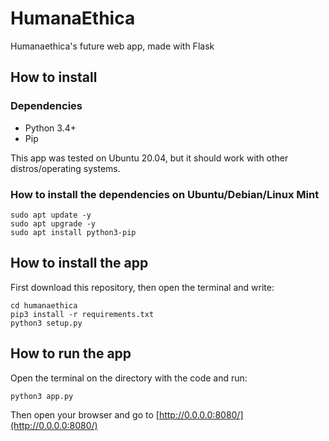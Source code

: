 # HumanaEthica
Humanaethica's future web app, made with Flask


## How to install

### Dependencies
- Python 3.4+
- Pip

This app was tested on Ubuntu 20.04, but it should work with other distros/operating systems.

### How to install the dependencies on Ubuntu/Debian/Linux Mint
```
sudo apt update -y
sudo apt upgrade -y
sudo apt install python3-pip
```


## How to install the app
First download this repository, then open the terminal and write:
```
cd humanaethica
pip3 install -r requirements.txt
python3 setup.py
```

## How to run the app
Open the terminal on the directory with the code and run:
```
python3 app.py
```
Then open your browser and go to
[http://0.0.0.0:8080/](http://0.0.0.0:8080/)
